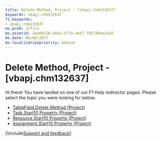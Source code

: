 ```yaml
---
title: Delete Method, Project - [vbapj.chm132637]
keywords: vbapj.chm132637
f1_keywords:
- vbapj.chm132637
ms.prod: office
ms.assetid: 2ea0d226-e814-477d-aed7-f857484a35a5
ms.date: 06/08/2017
ms.localizationpriority: medium
---
```



# Delete Method, Project - [vbapj.chm132637]

Hi there! You have landed on one of our F1 Help redirector pages. Please select the topic you were looking for below.

- [TableField.Delete Method (Project)](https://msdn.microsoft.com/library/b8bd5b48-4c64-898b-70d4-5b0ef5c02f19%28Office.15%29.aspx)
- [Task.Start10 Property (Project)](https://msdn.microsoft.com/library/109e18e0-7207-f26a-1090-756984dbe248%28Office.15%29.aspx)
- [Resource.Start10 Property (Project)](https://msdn.microsoft.com/library/72e9a525-9e00-e671-1eba-b6a334269075%28Office.15%29.aspx)
- [Assignment.Start10 Property (Project)](https://msdn.microsoft.com/library/ef9bc83e-30b4-f46e-d6b4-e908a7e773c9%28Office.15%29.aspx)

[!include[Support and feedback](~/includes/feedback-boilerplate.md)]